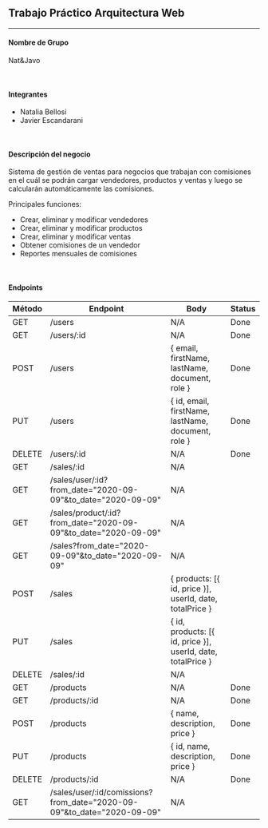 ## Trabajo Práctico Arquitectura Web

---

#### Nombre de Grupo 
Nat&Javo

<br>

#### Integrantes
- Natalia Bellosi
- Javier Escandarani

<br>

#### Descripción del negocio
Sistema de gestión de ventas para negocios que trabajan con comisiones en el cuál se podrán cargar vendedores, productos y ventas y luego se calcularán automáticamente las comisiones.

Principales funciones:
- Crear, eliminar y modificar vendedores
- Crear, eliminar y modificar productos
- Crear, eliminar y modificar ventas
- Obtener comisiones de un vendedor 
- Reportes mensuales de comisiones

<br>

#### Endpoints
|Método|Endpoint|Body|Status|
|---|---|---|---|
|GET|/users|N/A|Done
|GET|/users/:id|N/A|Done
|POST|/users|{ email, firstName, lastName, document, role }|Done
|PUT|/users|{ id, email, firstName, lastName, document, role }|Done
|DELETE|/users/:id|N/A|Done
|GET|/sales/:id|N/A|
|GET|/sales/user/:id?from_date="2020-09-09"&to_date="2020-09-09"|N/A|
|GET|/sales/product/:id?from_date="2020-09-09"&to_date="2020-09-09"|N/A|
|GET|/sales?from_date="2020-09-09"&to_date="2020-09-09"|N/A|
|POST|/sales|{ products: [{ id, price }], userId, date, totalPrice }|
|PUT|/sales|{ id, products: [{ id, price }], userId, date, totalPrice }|
|DELETE|/sales/:id|N/A|
|GET|/products|N/A|Done
|GET|/products/:id|N/A|Done
|POST|/products|{ name, description, price }|Done
|PUT|/products|{ id, name, description, price }|Done
|DELETE|/products/:id|N/A|Done
|GET|/sales/user/:id/comissions?from_date="2020-09-09"&to_date="2020-09-09"|N/A|